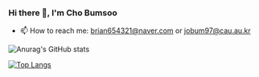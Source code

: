 ### Hi there 👋, I'm Cho Bumsoo

- 📫 How to reach me: brian654321@naver.com or jobum97@cau.au.kr


![Anurag's GitHub stats](https://github-readme-stats.vercel.app/api?username=jobum97&count_private=true)

[![Top Langs](https://github-readme-stats.vercel.app/api/top-langs/?username=jobum97&layout=compact&langs_count=8&)](https://github.com/anuraghazra/github-readme-stats)
